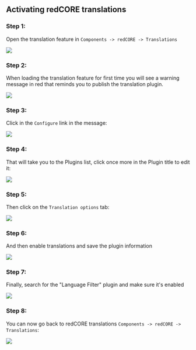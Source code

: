 ## Activating redCORE translations

### Step 1:
Open the translation feature in `Components -> redCORE -> Translations`

<img src="./assets/img/translation/01.png" class="example" />

### Step 2:
When loading the translation feature for first time you will see a warning message in red that reminds you to publish the translation plugin.

<img src="./assets/img/translation/02.png" class="example" />

### Step 3:
Click in the `Configure` link in the message:

<img src="./assets/img/translation/03.png" class="example" />

### Step 4:
That will take you to the Plugins list, click once more in the Plugin title to edit it:

<img src="./assets/img/translation/04.png" class="example" />

### Step 5:
Then click on the `Translation options` tab:

<img src="./assets/img/translation/05.png" class="example" />

### Step 6:
And then enable translations and save the plugin information

<img src="./assets/img/translation/06.png" class="example" />

### Step 7:
Finally, search for the "Language Filter" plugin and make sure it's enabled

<img src="./assets/img/translation/24.png" class="example" />

### Step 8:
You can now go back to redCORE translations  `Components -> redCORE -> Translations`:

<img src="./assets/img/translation/01.png" class="example" />
